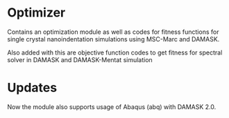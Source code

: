 # Optimizer
Contains an optimization module as well as codes for fitness functions for single crystal nanoindentation simulations using MSC-Marc and DAMASK.

Also added with this are objective function codes to get fitness for spectral solver in DAMASK and DAMASK-Mentat simulation

# Updates
Now the module also supports usage of Abaqus (abq) with DAMASK 2.0. 
